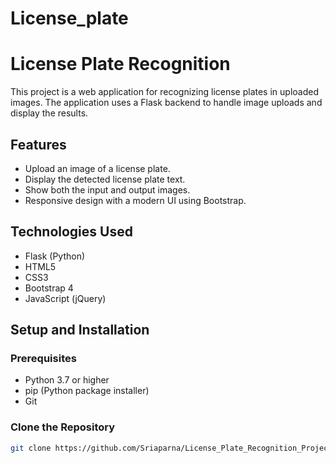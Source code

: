 # License_plate
# License Plate Recognition

This project is a web application for recognizing license plates in uploaded images. The application uses a Flask backend to handle image uploads and display the results.

## Features

- Upload an image of a license plate.
- Display the detected license plate text.
- Show both the input and output images.
- Responsive design with a modern UI using Bootstrap.

## Technologies Used

- Flask (Python)
- HTML5
- CSS3
- Bootstrap 4
- JavaScript (jQuery)

## Setup and Installation

### Prerequisites

- Python 3.7 or higher
- pip (Python package installer)
- Git

### Clone the Repository

```bash
git clone https://github.com/Sriaparna/License_Plate_Recognition_Project.git

